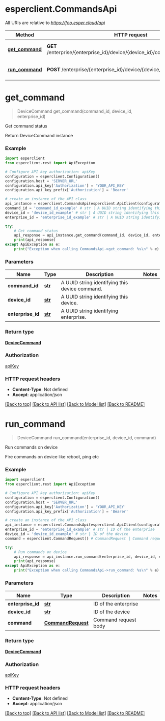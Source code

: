 # esperclient.CommandsApi

All URIs are relative to *https://foo.esper.cloud/api*

Method | HTTP request | Description
------------- | ------------- | -------------
[**get_command**](CommandsApi.md#get_command) | **GET** /enterprise/{enterprise_id}/device/{device_id}/command/{command_id}/ | Get command status
[**run_command**](CommandsApi.md#run_command) | **POST** /enterprise/{enterprise_id}/device/{device_id}/command/ | Run commands on device


# **get_command**
> DeviceCommand get_command(command_id, device_id, enterprise_id)

Get command status

Return DeviceCommand instance

### Example
```python
import esperclient
from esperclient.rest import ApiException

# Configure API key authorization: apiKey
configuration = esperclient.Configuration()
configuration.host = 'SERVER_URL'
configuration.api_key['Authorization'] = 'YOUR_API_KEY'
configuration.api_key_prefix['Authorization'] = 'Bearer'

# create an instance of the API class
api_instance = esperclient.CommandsApi(esperclient.ApiClient(configuration))
command_id = 'command_id_example' # str | A UUID string identifying this device command.
device_id = 'device_id_example' # str | A UUID string identifying this device.
enterprise_id = 'enterprise_id_example' # str | A UUID string identifying enterprise.

try:
    # Get command status
    api_response = api_instance.get_command(command_id, device_id, enterprise_id)
    print(api_response)
except ApiException as e:
    print("Exception when calling CommandsApi->get_command: %s\n" % e)
```

### Parameters

Name | Type | Description  | Notes
------------- | ------------- | ------------- | -------------
 **command_id** | [**str**](.md)| A UUID string identifying this device command. | 
 **device_id** | [**str**](.md)| A UUID string identifying this device. | 
 **enterprise_id** | [**str**](.md)| A UUID string identifying enterprise. | 

### Return type

[**DeviceCommand**](DeviceCommand.md)

### Authorization

[apiKey](../README.md#apiKey)

### HTTP request headers

 - **Content-Type**: Not defined
 - **Accept**: application/json

[[Back to top]](#) [[Back to API list]](../README.md#documentation-for-api-endpoints) [[Back to Model list]](../README.md#documentation-for-models) [[Back to README]](../README.md)

# **run_command**
> DeviceCommand run_command(enterprise_id, device_id, command)

Run commands on device

Fire commands on device like reboot, ping etc

### Example
```python
import esperclient
from esperclient.rest import ApiException

# Configure API key authorization: apiKey
configuration = esperclient.Configuration()
configuration.host = 'SERVER_URL'
configuration.api_key['Authorization'] = 'YOUR_API_KEY'
configuration.api_key_prefix['Authorization'] = 'Bearer'

# create an instance of the API class
api_instance = esperclient.CommandsApi(esperclient.ApiClient(configuration))
enterprise_id = 'enterprise_id_example' # str | ID of the enterprise
device_id = 'device_id_example' # str | ID of the device
command = esperclient.CommandRequest() # CommandRequest | Command request body

try:
    # Run commands on device
    api_response = api_instance.run_command(enterprise_id, device_id, command)
    print(api_response)
except ApiException as e:
    print("Exception when calling CommandsApi->run_command: %s\n" % e)
```

### Parameters

Name | Type | Description  | Notes
------------- | ------------- | ------------- | -------------
 **enterprise_id** | [**str**](.md)| ID of the enterprise | 
 **device_id** | [**str**](.md)| ID of the device | 
 **command** | [**CommandRequest**](CommandRequest.md)| Command request body | 

### Return type

[**DeviceCommand**](DeviceCommand.md)

### Authorization

[apiKey](../README.md#apiKey)

### HTTP request headers

 - **Content-Type**: Not defined
 - **Accept**: application/json

[[Back to top]](#) [[Back to API list]](../README.md#documentation-for-api-endpoints) [[Back to Model list]](../README.md#documentation-for-models) [[Back to README]](../README.md)

